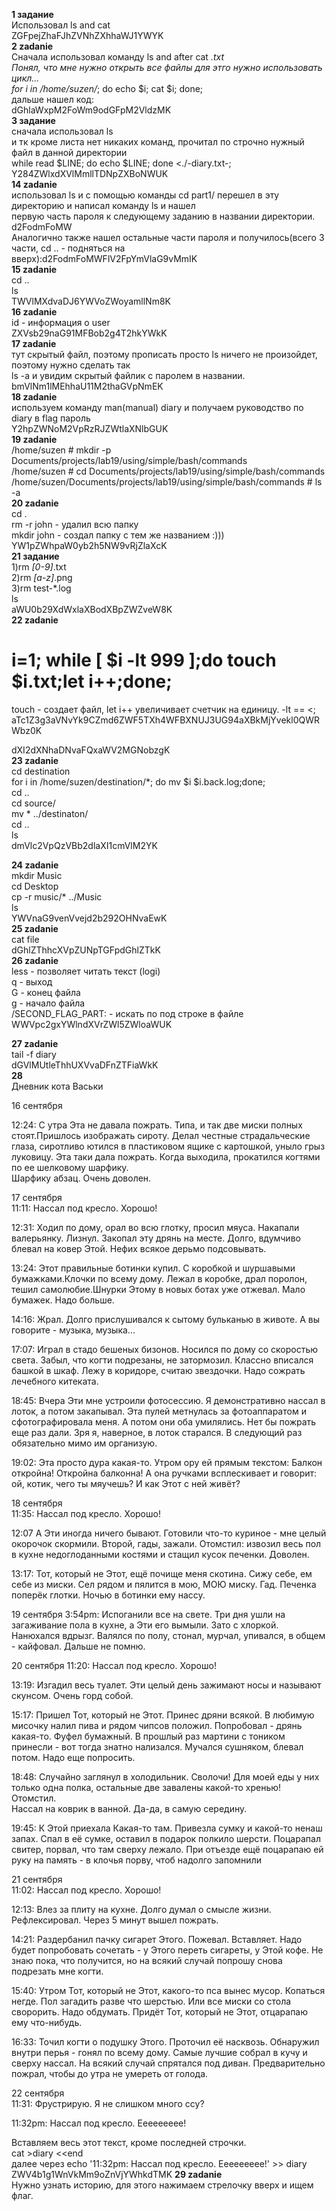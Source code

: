 **1 задание**<br>
Использовал ls and cat <br>
ZGFpejZhaFJhZVNhZXhhaWJ1YWYK<br>
**2 zadanie**<br>
Сначала использовал команду ls and after cat *.txt<br>
Понял, что мне нужно открыть все файлы для этго нужно использовать цикл...<br>
for i in /home/suzen/*; do echo $i; cat $i; done;<br>
дальше нашел код:<br>
dGhlaWxpM2FoWm9odGFpM2VldzMK<br>
**3 задание**<br>
сначала использовал ls<br>
и тк кроме листа нет никаких команд, прочитал по строчно нужный файл в данной директории<br>
while read $LINE; do echo $LINE; done <./-diary.txt-;<br>
Y284ZWlxdXVlMmllTDNpZXBoNWUK<br>
**14 zadanie**<br>
использовал ls и с помощью команды cd part1/ перешел в эту директорию и написал команду ls и нашел<br> первую часть пароля к следующему заданию в названии директории.<br>
d2FodmFoMW<br>
Аналогично также нашел остальные части пароля и получилось(всего 3 части, cd .. - подняться на<br> вверх):d2FodmFoMWFlV2FpYmVlaG9vMmIK<br>
**15 zadanie**<br>
cd ..<br>
ls<br>
TWVlMXdvaDJ6YWVoZWoyamllNm8K<br>
**16 zadanie**<br>
id - информация о user<br>
ZXVsb29naG91MFBob2g4T2hkYWkK<br>
**17 zadanie** <br>
тут скрытый файл, поэтому прописать просто ls ничего не произойдет, поэтому нужно сделать так <br>
ls -a и увидим скрытый файлик с паролем в названии.<br>
bmVlNm1lMEhhaU11M2thaGVpNmEK<br>
**18 zadanie**<br>
используем команду man(manual) diary и получаем руководство по diary в flag пароль<br>
Y2hpZWNoM2VpRzRJZWtlaXNlbGUK<br>
**19 zadanie**<br>
/home/suzen # mkdir -p Documents/projects/lab19/using/simple/bash/commands<br>
/home/suzen # cd Documents/projects/lab19/using/simple/bash/commands<br>
/home/suzen/Documents/projects/lab19/using/simple/bash/commands # ls -a<br>
**20 zadanie**<br>
cd .<br>
rm -r john - удалил всю папку<br>
mkdir john - создал папку с тем же названием :)))<br>
YW1pZWhpaW0yb2h5NW9vRjZlaXcK<br>
**21 задание**<br>
1)rm *[0-9]*.txt <br>
2)rm *[a-z]*.png<br>
3)rm test-*.log<br>
ls <br>
aWU0b29XdWxlaXBodXBpZWZveW8K<br>
**22 zadanie**<br>
# i=1; while [ $i -lt 999 ];do touch $i.txt;let i++;done;<br>
touch - создает файл, let i++ увеличивает счетчик на единицу. -lt == <;<br>
aTc1Z3g3aVNvYk9CZmd6ZWF5TXh4WFBXNUJ3UG94aXBkMjYvekl0QWRWbz0K<br>

dXI2dXNhaDNvaFQxaWV2MGNobzgK<br>
**23 zadanie**<br>
cd destination<br>
for i in /home/suzen/destination/*; do mv $i $i.back.log;done;<br>
cd ..<br>
cd source/<br>
mv * ../destinaton/<br>
cd ..<br>
ls<br>
dmVlc2VpQzVBb2dlaXI1cmVlM2YK<br>

**24 zadanie**<br>
mkdir Music<br>
cd Desktop<br>
cp -r music/* ../Music<br>
ls<br>
YWVnaG9venVvejd2b292OHNvaEwK<br>
**25 zadanie**<br>
cat file<br>
dGhlZThhcXVpZUNpTGFpdGhlZTkK<br>
**26 zadanie**<br>
less - позволяет читать текст (logi)<br>
q - выход<br>
G - конец файла<br>
g - начало файла<br>
/SECOND_FLAG_PART: - искать по под строке в файле<br>
WWVpc2gxYWlndXVrZWl5ZWloaWUK<br>

**27 zadanie**<br>
tail -f diary<br>
dGVlMUtleThhUXVvaDFnZTFiaWkK<br>
**28**<br>
Дневник кота Васьки<br>

16 сентября<br>

12:24: С утра Эта не давала пожрать. Типа, и так две миски полных стоят.Пришлось изображать сироту. Делал честные страдальческие глаза, сиротливо ютился в пластиковом ящике с картошкой, уныло грыз луковицу. Эта таки дала пожрать. Когда выходила, прокатился когтями по ее шелковому шарфику.<br>
Шарфику абзац. Очень доволен.<br>

17 сентября<br>
11:11: Нассал под кресло. Хорошо!<br>

12:31: Ходил по дому, орал во всю глотку, просил мяуса. Накапали валерьянку. Лизнул. Закопал эту дрянь на месте. Долго, вдумчиво блевал на ковер Этой. Нефих всякое дерьмо подсовывать.<br>

13:24: Этот правильные ботинки купил. С коробкой и шуршавыми бумажками.Клочки по всему дому. Лежал в коробке, драл поролон, тешил самолюбие.Шнурки Этому в новых ботах уже отжевал. Мало бумажек. Надо больше.<br>

14:16: Жрал. Долго прислушивался к сытому бульканью в животе. А вы говорите - музыка, музыка...<br>

17:07: Играл в стадо бешеных бизонов. Носился по дому со скоростью света. Забыл, что когти подрезаны, не затормозил. Классно вписался башкой в шкаф. Лежу в коридоре, считаю звездочки. Надо сожрать лечебного китеката.<br>

18:45: Вчера Эти мне устроили фотосессию. Я демонстративно нассал в лоток, а потом закапывал. Эта пулей метнулась за фотоаппаратом и сфотографировала меня. А потом они оба умилялись. Нет бы пожрать еще раз дали. Зря я, наверное, в лоток старался. В следующий раз обязательно мимо им организую.<br>

19:02: Эта просто дура какая-то. Утром ору ей прямым текстом: Балкон откройна! Откройна балконна! А она ручками всплескивает и говорит: ой, котик, чего ты мяучешь? И как Этот с ней живёт?<br>

18 сентября<br>
11:35: Нассал под кресло. Хорошо!<br>

12:07 А Эти иногда ничего бывают. Готовили что-то куриное - мне целый окорочок скормили. Второй, гады, зажали. Отомстил: извозил весь пол в кухне недоглоданными костями и стащил кусок печенки. Доволен.<br>

13:17: Тот, который не Этот, ещё почище меня скотина. Сижу себе, ем себе из миски. Сел рядом и пялится в мою, МОЮ миску. Гад. Печенка поперёк глотки. Ночью в ботинки ему нассу.<br>

19 сентября
3:54pm: Испоганили все на свете. Три дня ушли на загаживание пола в кухне, а Эти его вымыли. Зато с хлоркой. Нанюхался вдрызг. Валялся по полу, стонал, мурчал, упивался, в общем - кайфовал. Дальше не помню.<br>

20 сентября
11:20: Нассал под кресло. Хорошо!<br>

13:19: Изгадил весь туалет. Эти целый день зажимают носы и называют скунсом. Очень горд собой.<br>

15:17: Пришел Тот, который не Этот. Принес дряни всякой. В любимую мисочку налил пива и рядом чипсов положил. Попробовал - дрянь какая-то. Фуфел бумажный. В прошлый раз мартини с тоником принесли - вот тогда знатно нализался. Мучался сушняком, блевал потом. Надо еще попросить.<br>

18:48: Случайно заглянул в холодильник. Сволочи! Для моей еды у них только одна полка, остальные две завалены какой-то хренью! Отомстил.<br>
Нассал на коврик в ванной. Да-да, в самую середину.<br>

19:45: К Этой приехала Какая-то там. Привезла сумку и какой-то ненаш запах. Спал в её сумке, оставил в подарок полкило шерсти. Поцарапал свитер, порвал, что там сверху лежало. При отъезде ещё поцарапаю ей руку на память - в клочья порву, чтоб надолго запомнили<br>

21 сентября<br>
11:02: Нассал под кресло. Хорошо!<br>

12:13: Влез за плиту на кухне. Долго думал о смысле жизни. Рефлексировал. Через 5 минут вышел пожрать.<br>

14:21: Раздербанил пачку сигарет Этого. Пожевал. Вставляет. Надо будет попробовать сочетать - у Этого переть сигареты, у Этой кофе. Не знаю пока, что получится, но на всякий случай попрошу снова подрезать мне когти.<br>

15:40: Утром Тот, который не Этот, какого-то пса вынес мусор. Копаться негде. Пол загадить разве что шерстью. Или все миски со стола сворорить. Надо обдумать. Придёт Тот, который не Этот, отцарапаю ему что-нибудь.<br>

16:33: Точил когти о подушку Этого. Проточил её насквозь. Обнаружил внутри перья - гонял по всему дому. Самые лучшие собрал в кучу и сверху нассал. На всякий случай спрятался под диван. Предварительно пожрал, чтобы до утра не умереть от голода.<br>

22 сентября<br>
11:31: Фрустрирую. Я не слишком много ссу?<br>

11:32pm: Нассал под кресло. Еееееееее!<br>

Вставляем весь этот текст, кроме последней строчки.<br>
cat >diary <<end<br>
далее через echo '11:32pm: Нассал под кресло. Еееееееее!' >> diary <br>
ZWV4b1g1WnVkMm9oZnVjYWhkdTMK
**29 zadanie** <br>
Нужно узнать историю, для этого нажимаем стрелочку вверх и ищем флаг. 


